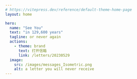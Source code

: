 ```yaml
---
# https://vitepress.dev/reference/default-theme-home-page
layout: home

hero:
  name: "See You"
  text: "in 129,600 years"
  tagline: or never again
  actions:
    - theme: brand
      text: 打开信箱
      link: /letters/20230529
  image:
    src: /images/messages_Isometric.png
    alt: a letter you will never receive
---
```



<Timeline />

